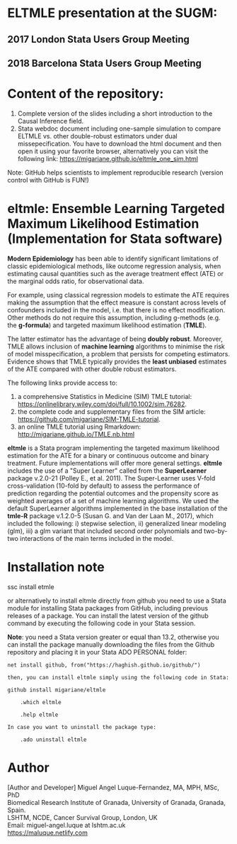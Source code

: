 # ELTMLE presentation at the SUGM:
## 2017 London Stata Users Group Meeting
## 2018 Barcelona Stata Users Group Meeting

# Content of the repository:
1. Complete version of the slides including a short introduction to the Causal Inference field.
2. Stata webdoc document including one-sample simulation to compare ELTMLE vs. other double-robust estimators under dual missepecification. You have to download the html document and then open it using your favorite browser, alternatively you can visit the following link:
   https://migariane.github.io/eltmle_one_sim.html

Note: GitHub helps scientists to implement reproducible research (version control with GitHub is FUN!)

# eltmle: Ensemble Learning Targeted Maximum Likelihood Estimation (Implementation for Stata software)  

**Modern Epidemiology** has been able to identify significant limitations of classic epidemiological methods, like outcome regression analysis, when estimating causal quantities such as the average treatment effect (ATE) or the marginal odds ratio, for observational data.       

For example, using classical regression models to estimate the ATE requires making the assumption that the effect measure is constant across levels of confounders included in the model, i.e. that there is no effect modification. Other methods do not require this assumption, including g-methods (e.g. the **g-formula**) and targeted maximum likelihood estimation (**TMLE**).     

The latter estimator has the advantage of being **doubly robust**. Moreover, TMLE allows inclusion of **machine learning** algorithms to minimise the risk of model misspecification, a problem that persists for competing estimators. Evidence shows that TMLE typically provides the **least unbiased** estimates of the ATE compared with other double robust estimators.           

The following links provide access to:  

1. a comprehensive Statistics in Medicine (SIM) TMLE tutorial: https://onlinelibrary.wiley.com/doi/full/10.1002/sim.76282. 
2. the complete code and supplementary files from the SIM article: https://github.com/migariane/SIM-TMLE-tutorial.  
3. an online TMLE tutorial using Rmarkdown: http://migariane.github.io/TMLE.nb.html     
    

**eltmle** is a Stata program implementing the targeted maximum likelihood estimation for the ATE for a binary or continuous outcome and binary treatment. Future implementations will offer more general settings. **eltmle** includes the use of a "Super Learner" called from the **SuperLearner** package v.2.0-21 (Polley E., et al. 2011). The Super-Learner uses V-fold cross-validation (10-fold by default) to assess the performance of prediction regarding the potential outcomes and the propensity score as weighted averages of a set of machine learning algorithms. We used the default SuperLearner algorithms implemented in the base installation of the **tmle-R** package v.1.2.0-5 (Susan G. and Van der Laan M., 2017), which included the following: i) stepwise selection, ii) generalized linear modeling (glm), iii) a glm variant that included second order polynomials and two-by-two interactions of the main terms included in the model.    

# Installation note    

ssc install etmle  
 
or alternatively to install eltmle directly from github you need to use a Stata module for installing Stata packages from GitHub, including previous releases of a package. You can install the latest version of the github command by executing the following code in your Stata session.  
  
**Note**: you need a Stata version greater or equal than 13.2, otherwise you can install the package manually downloading the files from the Github repository and placing it in your Stata ADO PERSONAL folder:   

    net install github, from("https://haghish.github.io/github/")

    then, you can install eltmle simply using the following code in Stata:
    
    github install migariane/eltmle  
   
        .which eltmle   

        .help eltmle   

    In case you want to uninstall the package type:    
	
        .ado uninstall eltmle   
     
 
# Author 
[Author and Developer]
Miguel Angel Luque-Fernandez, MA, MPH, MSc, PhD  
Biomedical Research Institute of Granada, University of Granada, Granada, Spain.  
LSHTM, NCDE, Cancer Survival Group, London, UK      
Email: miguel-angel.luque at lshtm.ac.uk     
https://maluque.netlify.com  


 
